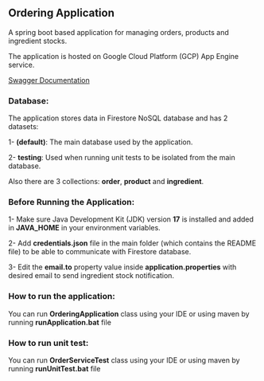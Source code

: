 ## Ordering Application

A spring boot based application for managing orders, products and ingredient stocks.

The application is hosted on Google Cloud Platform (GCP) App Engine service.

<a href="https://inspired-bazaar-431614-v1.nw.r.appspot.com/api/swagger-ui/index.html#" target="_blank">Swagger
Documentation</a>

### Database:

The application stores data in Firestore NoSQL database and has 2 datasets:

1- **(default)**: The main database used by the application.

2- **testing**: Used when running unit tests to be isolated from the main database.

Also there are 3 collections: **order**, **product** and **ingredient**.

### Before Running the Application:

1- Make sure Java Development Kit (JDK) version **17** is installed and added in **JAVA_HOME** in your environment
variables.

2- Add **credentials.json** file in the main folder (which contains the README file) to be able to communicate with
Firestore database.

3- Edit the **email.to** property value inside **application.properties** with desired email to send ingredient stock
notification.

### How to run the application:

You can run **OrderingApplication** class using your IDE or using maven by running **runApplication.bat** file

### How to run unit test:

You can run **OrderServiceTest** class using your IDE or using maven by running **runUnitTest.bat** file

